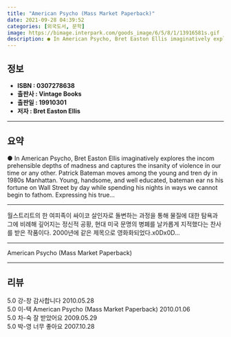 ```yaml
---
title: "American Psycho (Mass Market Paperback)"
date: 2021-09-28 04:39:52
categories: [외국도서, 문학]
image: https://bimage.interpark.com/goods_image/6/5/8/1/13916581s.gif
description: ● In American Psycho, Bret Easton Ellis imaginatively explores the incom prehensible depths of madness and captures the insanity of violence in our time or any
---
```


## **정보**

- **ISBN : 0307278638**
- **출판사 : Vintage Books**
- **출판일 : 19910301**
- **저자 : Bret Easton Ellis**

------



## **요약**

●  In American Psycho, Bret Easton Ellis imaginatively explores the incom prehensible depths of madness and captures the insanity of violence in our time or any other. Patrick Bateman moves among the young and tren dy in 1980s Manhattan. Young, handsome, and well educated, bateman ear ns his fortune on Wall Street by day while spending his nights in ways we cannot begin to fathom. Expressing his true...

------

월스트리트의 한 여피족이 싸이코 살인자로 돌변하는 과정을 통해 물질에 대한 탐욕과 그에 비례해 깊어지는 정신적 공황, 현대 미국 문명의 병폐를 날카롭게 지적했다는 찬사를 받은 작품이다. 2000년에 같은 제목으로 영화화되었다.x0Dx0D... 

------


American Psycho (Mass Market Paperback) 

------


## **리뷰** 

5.0 강-창 감사합니다 2010.05.28 <br/>5.0 이-택 American Psycho (Mass Market Paperback) 2010.01.06 <br/>5.0 차-숙 잘 받았어요 2009.05.29 <br/>5.0 박-영 너무 좋아요 2007.10.28 <br/>